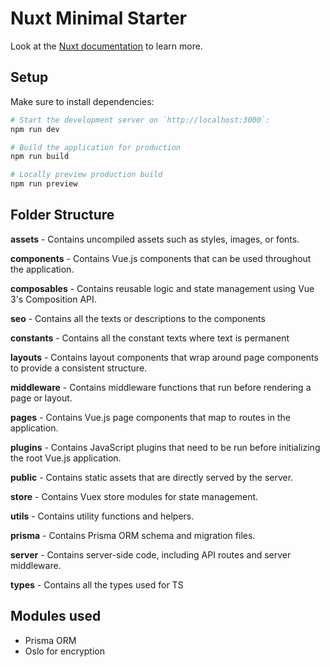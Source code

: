 # Nuxt Minimal Starter

Look at the [Nuxt documentation](https://nuxt.com/docs/getting-started/introduction) to learn more.

## Setup

Make sure to install dependencies:

```bash
# Start the development server on `http://localhost:3000`:
npm run dev

# Build the application for production
npm run build

# Locally preview production build
npm run preview
```

## Folder Structure

**assets** - Contains uncompiled assets such as styles, images, or fonts.

**components** - Contains Vue.js components that can be used throughout the application.

**composables** - Contains reusable logic and state management using Vue 3's Composition API.

**seo** - Contains all the texts or descriptions to the components

**constants** - Contains all the constant texts where text is permanent

**layouts** - Contains layout components that wrap around page components to provide a consistent structure.

**middleware** - Contains middleware functions that run before rendering a page or layout.

**pages** - Contains Vue.js page components that map to routes in the application.

**plugins** - Contains JavaScript plugins that need to be run before initializing the root Vue.js application.

**public** - Contains static assets that are directly served by the server.

**store** - Contains Vuex store modules for state management.

**utils** - Contains utility functions and helpers.

**prisma** - Contains Prisma ORM schema and migration files.

**server** - Contains server-side code, including API routes and server middleware.

**types** - Contains all the types used for TS

## Modules used

- Prisma ORM
- Oslo for encryption
